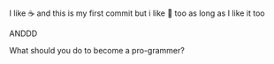 I like :coffee:
and this is my first commit
but i like :tea: too
as long as I like it too

ANDDD

What should you do to become a pro-grammer?
